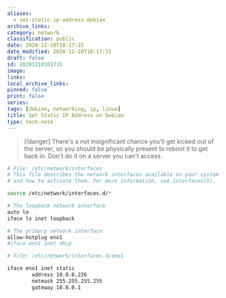 ```yaml
---
aliases:
  - set-static-ip-address-debian
archive_links: 
category: network
classification: public
date: 2020-12-10T10:17:15
date_modified: 2020-12-10T10:17:15
draft: false
id: 20201210101715
image: 
links: 
local_archive_links: 
pinned: false
print: false
series: 
tags: [debian, networking, ip, linux]
title: Set Static IP Address on Debian
type: tech-note
---
```


> [!danger]
> There's a not insignificant chance you'll get kicked out of the server, so you should be physically present to reboot it to get back in. Don't do it on a server you can't access.

```sh
# File: /etc/network/interfaces
# This file describes the network interfaces available on your system
# and how to activate them. For more information, see interfaces(5).

source /etc/network/interfaces.d/*

# The loopback network interface
auto lo
iface lo inet loopback

# The primary network interface
allow-hotplug eno1
#iface eno1 inet dhcp
```

```sh
# File: /etc/network/interfaces.d/eno1

iface eno1 inet static
        address 10.0.0.226
        netmask 255.255.255.255
        gateway 10.0.0.1
```